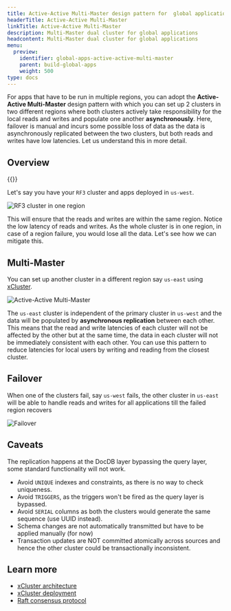 ```yaml
---
title: Active-Active Multi-Master design pattern for  global applications
headerTitle: Active-Active Multi-Master
linkTitle: Active-Active Multi-Master
description: Multi-Master dual cluster for global applications
headcontent: Multi-Master dual cluster for global applications
menu:
  preview:
    identifier: global-apps-active-active-multi-master
    parent: build-global-apps
    weight: 500
type: docs
---
```



For apps that have to be run in multiple regions, you can adopt the **Active-Active Multi-Master** design pattern with which you can set up 2 clusters in two different regions where both clusters actively take responsibility for the local reads and writes and populate one another **asynchronously**. Here, failover is manual and incurs some possible loss of data as the data is asynchronously replicated between the two clusters, but both reads and writes have low latencies. Let us understand this in more detail.

## Overview

{{<cluster-setup-tabs>}}

Let's say you have your `RF3` cluster and apps deployed in `us-west`.

![RF3 cluster in one region](/images/develop/global-apps/aa-single-master-1region.png)

This will ensure that the reads and writes are within the same region. Notice the low latency of reads and writes. As the whole cluster is in one region, in case of a region failure, you would lose all the data. Let's see how we can mitigate this.

## Multi-Master

You can set up another cluster in a different region say `us-east` using [xCluster](../../../explore/multi-region-deployments/asynchronous-replication-ysql/#configure-bidirectional-replication).

![Active-Active Multi-Master](/images/develop/global-apps/aa-multi-master-setup.png)

The `us-east` cluster is independent of the primary cluster in `us-west` and the data will be populated by **asynchronous replication** between each other. This means that the read and write latencies of each cluster will not be affected by the other but at the same time, the data in each cluster will not be immediately consistent with each other. You can use this pattern to reduce latencies for local users by writing and reading from the closest cluster.

## Failover

When one of the clusters fail, say `us-west` fails, the other cluster in `us-east` will be able to handle reads and writes for all applications till the failed region recovers

![Failover](/images/develop/global-apps/aa-multi-master-failover.png)

## Caveats

The replication happens at the DocDB layer bypassing the query layer, some standard functionality will not work.

- Avoid `UNIQUE` indexes and constraints, as there is no way to check uniqueness.
- Avoid `TRIGGERS`, as the triggers won't be fired as the query layer is bypassed.
- Avoid `SERIAL` columns as both the clusters would generate the same sequence (use UUID instead).
- Schema changes are not automatically transmitted but have to be applied manually (for now)
- Transaction updates are NOT committed atomically across sources and hence the other cluster could be transactionally inconsistent.

## Learn more

- [xCluster architecture](../../../architecture/docdb-replication/async-replication)
- [xCluster deployment](../../../explore/multi-region-deployments/asynchronous-replication-ysql/)
- [Raft consensus protocol](../../../architecture/docdb-replication/replication)